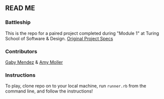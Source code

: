 ## READ ME ##

### Battleship ###

This is the repo for a paired project completed during "Module 1" at Turing School of Software & Design. 
[Original Project Specs](https://backend.turing.io/module1/projects/battleship/)

### Contributors ###
[Gaby Mendez](https://github.com/gabichuelas) & [Amy Moller](https://github.com/amymoller)

### Instructions ###
To play, clone repo on to your local machine, run `runner.rb` from the command line, and follow the instructions!
